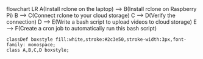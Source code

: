 <div class="mermaid">
flowchart LR
    A(Install rclone on the laptop) --> B(Install rclone on Raspberry Pi)
    B --> C(Connect rclone to your cloud storage)
    C --> D(Verify the connection)
	D --> E(Write a bash script to upload videos to cloud storage)
	E --> F(Create a cron job to automatically run this bash script)
	
	classDef boxstyle fill:white,stroke:#2c3e50,stroke-width:3px,font-family: monospace;
    class A,B,C,D boxstyle;
</div>
